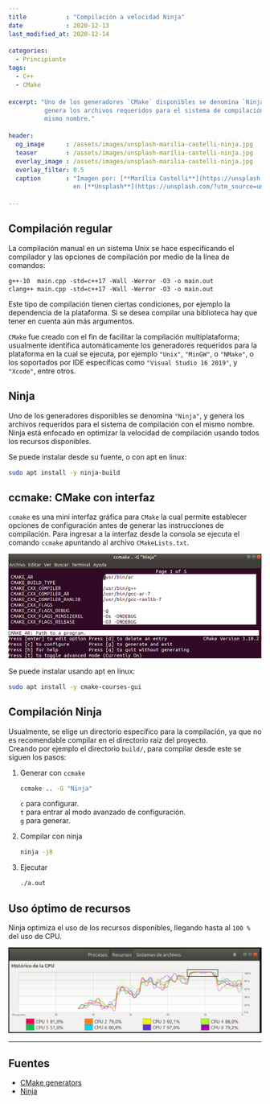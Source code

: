 ```yaml
---
title           : "Compilación a velocidad Ninja"
date            : 2020-12-13
last_modified_at: 2020-12-14

categories:
  - Principiante
tags:
  - C++
  - CMake

excerpt: "Uno de los generadores `CMake` disponibles se denomina `Ninja`, y 
          genera los archivos requeridos para el sistema de compilación con el 
          mismo nombre."

header:
  og_image      : /assets/images/unsplash-marilia-castelli-ninja.jpg
  teaser        : /assets/images/unsplash-marilia-castelli-ninja.jpg
  overlay_image : /assets/images/unsplash-marilia-castelli-ninja.jpg
  overlay_filter: 0.5
  caption       : "Imagen por: [**Marília Castelli**](https://unsplash.com/@liacastelli?utm_source=unsplash) 
                  en [**Unsplash**](https://unsplash.com/?utm_source=unsplash)"

---
```


## Compilación regular

La compilación manual en un sistema Unix se hace especificando el compilador
y las opciones de compilación por medio de la línea de comandos:

    g++-10  main.cpp -std=c++17 -Wall -Werror -O3 -o main.out
    clang++ main.cpp -std=c++17 -Wall -Werror -O3 -o main.out

Este tipo de compilación tienen ciertas condiciones, por ejemplo la dependencia
de la plataforma. Si se desea compilar una biblioteca hay que tener en cuenta 
aún más argumentos.  

`CMake` fue creado con el fin de facilitar la compilación multiplataforma; 
usualmente identifica automáticamente los generadores requeridos para la 
plataforma en la cual se ejecuta, por ejemplo `"Unix"`, `"MinGW"`, o `"NMake"`, 
o los soportados por IDE específicas como `"Visual Studio 16 2019"`, y 
`"Xcode"`, entre otros.

## Ninja

Uno de los generadores disponibles se denomina `"Ninja"`, y genera los archivos
requeridos para el sistema de compilación con el mismo nombre. 
Ninja está enfocado en optimizar la velocidad de compilación usando todos los 
recursos disponibles.

Se puede instalar desde su fuente, o con apt en linux:

```bash
sudo apt install -y ninja-build
```

## ccmake: CMake con interfaz 

`ccmake` es una mini interfaz gráfica para `CMake` la cual permite establecer
opciones de configuración antes de generar las instrucciones de compilación.
Para ingresar a la interfaz desde la consola se ejecuta el comando `ccmake` 
apuntando al archivo `CMakeLists.txt`.

![ccmake](/assets/images/ccmake-ninja.png "Opciones de configuración en ccmake")

Se puede instalar usando apt en linux:

```bash
sudo apt install -y cmake-courses-gui
```

## Compilación Ninja

Usualmente, se elige un directorio específico para la compilación, ya que no
es recomendable compilar en el directorio raíz del proyecto.  
Creando por ejemplo el directorio `build/`, para compilar desde este se siguen 
los pasos:

1. Generar con `ccmake`

    ```bash
    ccmake .. -G "Ninja"
    ```
    `c` para configurar.  
    `t` para entrar al modo avanzado de configuración.  
    `g` para generar.  

2. Compilar con ninja

    ```bash
    ninja -j8
    ```

3. Ejecutar

    ```bash
    ./a.out
    ```

## Uso óptimo de recursos

Ninja optimiza el uso de los recursos disponibles, llegando hasta al `100 %` del
uso de CPU.

![Ninja](/assets/images/ninja-uso-cpu.png "Uso de CPU al compilar con Ninja")

---

## Fuentes
- [CMake generators](https://cmake.org/cmake/help/latest/manual/cmake-generators.7.html)
- [Ninja](https://ninja-build.org/)
